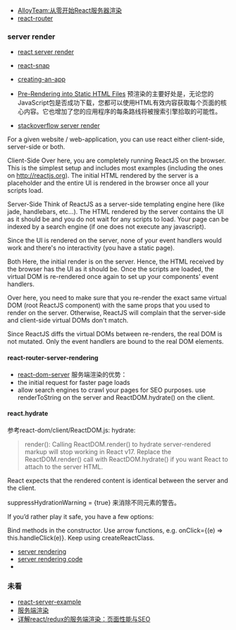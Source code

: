 * [AlloyTeam:从零开始React服务器渲染](http://www.alloyteam.com/2017/01/react-from-scratch-server-render/)
* [react-router](https://reacttraining.com/react-router/web/example/basic)

### server render
* [react server render](https://github.com/zeit/next.js/)
* [react-snap](https://github.com/stereobooster/react-snap/blob/master/doc/alternatives.md)
* [creating-an-app](https://github.com/facebook/create-react-app#creating-an-app)
* [Pre-Rendering into Static HTML Files](https://github.com/facebook/create-react-app/blob/master/packages/react-scripts/template/README.md#pre-rendering-into-static-html-files)
预渲染的主要好处是，无论您的JavaScript包是否成功下载，您都可以使用HTML有效内容获取每个页面的核心内容。它也增加了您的应用程序的每条路线将被搜索引擎拾取的可能性。



* [stackoverflow server render ](https://stackoverflow.com/questions/27290354/reactjs-server-side-rendering-vs-client-side-rendering/27291188#27291188)


For a given website / web-application, you can use react either client-side, server-side or both.

Client-Side
Over here, you are completely running ReactJS on the browser. This is the simplest setup and includes most examples (including the ones on http://reactjs.org). The initial HTML rendered by the server is a placeholder and the entire UI is rendered in the browser once all your scripts load.

Server-Side
Think of ReactJS as a server-side templating engine here (like jade, handlebars, etc...). The HTML rendered by the server contains the UI as it should be and you do not wait for any scripts to load. Your page can be indexed by a search engine (if one does not execute any javascript).

Since the UI is rendered on the server, none of your event handlers would work and there's no interactivity (you have a static page).

Both
Here, the initial render is on the server. Hence, the HTML received by the browser has the UI as it should be. Once the scripts are loaded, the virtual DOM is re-rendered once again to set up your components' event handlers.

Over here, you need to make sure that you re-render the exact same virtual DOM (root ReactJS component) with the same props that you used to render on the server. Otherwise, ReactJS will complain that the server-side and client-side virtual DOMs don't match.

Since ReactJS diffs the virtual DOMs between re-renders, the real DOM is not mutated. Only the event handlers are bound to the real DOM elements.


#### react-router-server-rendering
* [react-dom-server](https://reactjs.org/docs/react-dom-server.html#)
 服务端渲染的优势：
 * the initial request for faster page loads
 * allow search engines to crawl your pages for SEO purposes.
  use renderToString on the server and ReactDOM.hydrate() on the client.

#### react.hydrate
参考react-dom/client/ReactDOM.js:
hydrate:

> render(): Calling ReactDOM.render() to hydrate server-rendered markup will stop working in React v17. Replace the ReactDOM.render() call with ReactDOM.hydrate() if you want React to attach to the server HTML.

React expects that the rendered content is identical between the server and the client.

suppressHydrationWarning = {true} 来消除不同元素的警告。

If you’d rather play it safe, you have a few options:

Bind methods in the constructor.
Use arrow functions, e.g. onClick={(e) => this.handleClick(e)}.
Keep using createReactClass.


* [server rendering ](https://tylermcginnis.com/react-router-server-rendering/)
* [server rendering code](https://github.com/tylermcginnis/rrssr)
* 
### 未看
* [react-server-example](https://github.com/mhart/react-server-example)
* [服务端渲染](https://juejin.im/post/5a0536346fb9a044fe45d33a)
* [详解react/redux的服务端渲染：页面性能与SEO](http://www.cnblogs.com/penghuwan/p/7126054.html)